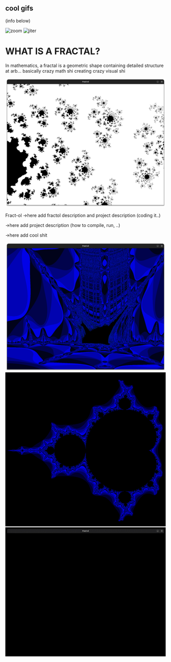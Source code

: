 ## cool gifs
(info below)

![zoom](assets/zoom.gif)
![jiter](assets/jiter.gif)
<!-- ![iterjulia](assets/bl1.png) -->

# WHAT IS A FRACTAL?
In mathematics, a fractal is a geometric shape containing detailed structure at arb...
basically crazy math shi creating crazy visual shi

![bl](assets/bl1.png)


Fract-ol ->here add fractol description and project description (coding it..)

->here add project description (how to compile, run, ..)

->here add cool shit
<!-- ![iterjulia](assets/smaller.gif) -->

![bship](assets/bship.png)
![Mandelbrot2](assets/m2.png)
![univrs](assets/univrs.gif)
